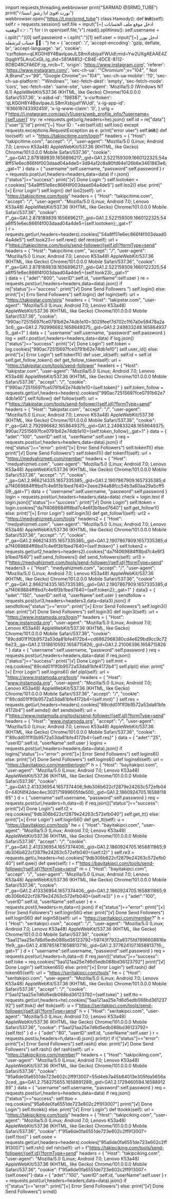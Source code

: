 import requests,threading,webbrowser
print("SARMAD @SRMD_TUBE")
print("🔥نورت اقوئ ادا رشق انستا")
webbrowser.open("https://t.me/srmd_tube")
class Hamody():
	def __init__(self):
		self.r = requests.session()
		self.file = input("[~] ادخل موقع ملف الحسابات الوهمية 👉 : ")
		for i in open(self.file,"r").read().splitlines():
			self.username = i.split(":")[0]
			self.password = i.split(":")[1]
			self.user = input("[~] ادخل يوزر حساب لترشقله 😶‍🌫️ : ")
			he = {
		'accept': '*/*',
		'accept-encoding': 'gzip, deflate, br',
		'accept-language': 'ar',
		'cookie': 'csrftoken=qLKG0H8Y4BavlpaeJLS8mXsbjyaYWUdI;mid=Yw2UXgAEAAE4Z0qqjhY5LAruCxGL;ig_did=581A8852-CB4E-4DCE-8112-8DBD48CFA6DF;ig_nrcb=1',
		'origin': 'https://www.instagram.com',
		'referer': 'https://www.instagram.com/',
		'sec-ch-ua': '"Chromium";v="104", " Not A;Brand";v="99", "Google Chrome";v="104"',
		'sec-ch-ua-mobile': '?0',
		'sec-ch-ua-platform': '"Windows"',
		'sec-fetch-dest': 'empty',
		'sec-fetch-mode': 'cors',
		'sec-fetch-site': 'same-site',
		'user-agent': 'Mozilla/5.0 (Windows NT 6.1) AppleWebKit/537.36 (KHTML, like Gecko) Chrome/104.0.0.0 Safari/537.36',
		'x-asbd-id': '198387',
		'x-csrftoken': 'qLKG0H8Y4BavlpaeJLS8mXsbjyaYWUdI',
		'x-ig-app-id': '936619743392459',
		'x-ig-www-claim': '0',
		}
			urlg = f'https://i.instagram.com/api/v1/users/web_profile_info/?username={self.user}'
			try:
				re =requests.get(urlg,headers=he).json()
				self.id = re["data"]["user"]["id"]
				print("[~] Your ID : "+str(self.id))
				self.loo()
			except requests.exceptions.RequestException as e:
				print("error user")
				self.__init__()
	def loo(self):
		url = "https://takipcitime.com/login?"
		headers = {
    "Host": "takipcitime.com",
    "accept": "*/*",
    "user-agent": "Mozilla/5.0 (Linux; Android 7.0; Lenovo K53a48) AppleWebKit/537.36 (KHTML, like Gecko) Chrome/101.0.0.0 Mobile Safari/537.36",
    "cookie": "_ga=GA1.2.878189839.1656896217;_gid=GA1.2.522159309.1660122325;54a8ff51e6ec866f4f003daad04a4de5=3d94a12c8a90fd64e126b6e3461863e6;_gat=1"
		}
		data = {
"username":self.username,
"password":self.password
		}
		r = requests.post(url,headers=headers,data=data)
		if r.json()["status"]=="success":
			print("[√] Done Login ")
			self.lootoken = r.cookies["54a8ff51e6ec866f4f003daad04a4de5"]
			self.loo2()
		else:
			print("[×] Error Login")
			self.login()
	def loo2(self):
		url = "https://takipcitime.com/tools"
		headers = {
    "Host": "takipcitime.com",
    "accept": "*/*",
    "user-agent": "Mozilla/5.0 (Linux; Android 7.0; Lenovo K53a48) AppleWebKit/537.36 (KHTML, like Gecko) Chrome/101.0.0.0 Mobile Safari/537.36",
    "cookie": f"_ga=GA1.2.878189839.1656896217;_gid=GA1.2.522159309.1660122325;54a8ff51e6ec866f4f003daad04a4de5={self.lootoken};_gat=1"		
		}
		r = requests.get(url,headers=headers).cookies["54a8ff51e6ec866f4f003daad04a4de5"]
		self.took23=r
		self.rere()
	def rere(self):
		url = f"https://takipcitime.com/tools/send-follower/{self.id}?formType=send"
		headers = {
    "Host": "takipcitime.com",
    "accept": "*/*",
    "user-agent": "Mozilla/5.0 (Linux; Android 7.0; Lenovo K53a48) AppleWebKit/537.36 (KHTML, like Gecko) Chrome/101.0.0.0 Mobile Safari/537.36",
    "cookie": f"_ga=GA1.2.878189839.1656896217;_gid=GA1.2.522159309.1660122325;54a8ff51e6ec866f4f003daad04a4de5={self.took23};_gat=1"		
		}
		data = {
"adet":"600",
"userID":self.id,
"userName":self.user
		}
		re = requests.post(url,headers=headers,data=data).json()
		if re["status"]=="success":
			print("[√] Done Send Followers ")
			self.login()
		else:
			print("[×] Erro Send Followers")
			self.login()
	def login(self):
		url = "https://takipstar.com/giris"
		headers = {
    "Host": "takipstar.com",
    "user-agent": "Mozilla/5.0 (Linux; Android 7.0; Lenovo K53a48) AppleWebKit/537.36 (KHTML, like Gecko) Chrome/101.0.0.0 Mobile Safari/537.36",
    "cookie": "990ac72515697fce0791b62e74db1e10=3029feef7d702c1f67a0e59478a2a3c6;_ga=GA1.2.792996682.1658649375;_gid=GA1.2.249833248.1658649375;_gat=1"
		}
		data = {
"username":self.username,
"password":self.password
}
		log = self.r.post(url,headers=headers,data=data)
		if log.json()["status"]=="success":
			print("[√] Done Login")
			self.token = log.cookies["990ac72515697fce0791b62e74db1e10"]
			self.user_id()
		else:
			print("[×] Error Login")
			self.token11()
	def user_id(self):
		self.id = self.id
		self.get_follow_token()
	def get_follow_token(self):
		url = "https://takipstar.com/tools/send-follower"
		headers = {
    "Host": "takipstar.com",
    "user-agent": "Mozilla/5.0 (Linux; Android 7.0; Lenovo K53a48) AppleWebKit/537.36 (KHTML, like Gecko) Chrome/101.0.0.0 Mobile Safari/537.36",
    "accept": "*/*",
    "cookie": f"990ac72515697fce0791b62e74db1e10={self.token}"
		}
		self.token_follow = requests.get(url,headers=headers).cookies["990ac72515697fce0791b62e74db1e10"]
		self.follow()
	def follow(self):
		url = f"https://takipstar.com/tools/send-follower/{self.id}?formType=send"
		headers = {
    "Host": "takipstar.com",
    "accept": "*/*",
    "user-agent": "Mozilla/5.0 (Linux; Android 7.0; Lenovo K53a48) AppleWebKit/537.36 (KHTML, like Gecko) Chrome/101.0.0.0 Mobile Safari/537.36",
    "cookie": f"_ga=GA1.2.792996682.1658649375;_gid=GA1.2.249833248.1658649375;990ac72515697fce0791b62e74db1e10={self.token_follow};_gat=1"
		}
		data = {
"adet":"100",
"userID":self.id,
"userName":self.user
		}
		req = requests.post(url,headers=headers,data=data).json()
		if req["status"]=="error":
			print("[×] Error Send Followers")
			self.token11()
		else:
			print("[√] Done Send Followers")
			self.token11()
	def token11(self):
		url = "https://medyahizmeti.com/member"
		headers = {
	    "Host": "medyahizmeti.com",
	    "user-agent": "Mozilla/5.0 (Linux; Android 7.0; Lenovo K53a48) AppleWebKit/537.36 (KHTML, like Gecko) Chrome/101.0.0.0 Mobile Safari/537.36",
	    "accept": "*/*",
	    "cookie": "_ga=GA1.2.966214335.1657335385;_gid=GA1.2.1907867909.1657335385;da7f4069884ff8bd7c4e6f3b1bed7640=2eee294a88fcc54b3a60aa29a5cff509;_gat=1"}
		data = {
	"username":self.username,
	"password":self.password
	}
		login = requests.post(url,headers=headers,data=data)
		check = login.text
		if login.json()["status"]=="success":
			print("[√] Done Login")
			self.ttoken = login.cookies["da7f4069884ff8bd7c4e6f3b1bed7640"]
			self.get_follow1()
		else:
			print("[×] Error Login")
			self.login3()
	def get_follow1(self):
		url2 = "https://medyahizmeti.com/tools"
		headers2 = {
		    "Host": "medyahizmeti.com",
		    "user-agent": "Mozilla/5.0 (Linux; Android 7.0; Lenovo K53a48) AppleWebKit/537.36 (KHTML, like Gecko) Chrome/101.0.0.0 Mobile Safari/537.36",
		    "accept": "*/*",
		    "cookie": f"_ga=GA1.2.966214335.1657335385;_gid=GA1.2.1907867909.1657335385;da7f4069884ff8bd7c4e6f3b1bed7640={self.ttoken}"
		}
		self.token2 = requests.get(url2,headers=headers2).cookies["da7f4069884ff8bd7c4e6f3b1bed7640"]
		self.send_followers()
	def send_followers(self):
		url3 = f"https://medyahizmeti.com/tools/send-follower/{self.id}?formType=send"
		headers3 = {
		    "Host": "medyahizmeti.com",
		    "accept": "*/*",
		    "user-agent": "Mozilla/5.0 (Linux; Android 7.0; Lenovo K53a48) AppleWebKit/537.36 (KHTML, like Gecko) Chrome/101.0.0.0 Mobile Safari/537.36",
		    "cookie": f"_ga=GA1.2.966214335.1657335385;_gid=GA1.2.1907867909.1657335385;da7f4069884ff8bd7c4e6f3b1bed7640={self.token2};_gat=1"
		}
		data3 = {
		"adet":"150",
		"userID":self.id,
		"userName":self.user
		}
		sendfollow = requests.post(url3,headers=headers3,data=data3).json()
		if sendfollow["status"]=="error":
			print("[×] Error Send Followers")
			self.login3()
		else:
			print("[√] Done Send Followers")
			self.login3()
	def login3(self):
		url = "https://www.instamoda.org/login?"
		headers = {
    "Host": "www.instamoda.org",
    "user-agent": "Mozilla/5.0 (Linux; Android 7.0; Lenovo K53a48) AppleWebKit/537.36 (KHTML, like Gecko) Chrome/101.0.0.0 Mobile Safari/537.36",
    "cookie": "89cdd01f1f0b9572a53da81bfe4172b4=cd6862968380cd4e629bd9cc9c726e23;_ga=GA1.2.1318610592.1658715826;_gid=GA1.2.21006396.1658715826"
		}
		data = {
"username":self.username,
"password":self.password
		}
		req = requests.post(url,headers=headers,data=data)
		if req.json()["status"]=="success":
			print("[√] Done Login")
			self.mnt = req.cookies["89cdd01f1f0b9572a53da81bfe4172b4"]
			self.plpl()
		else:
			print("[×] Error Login")
			self.logins6()
	def plpl(self):
		url = "https://www.instamoda.org/tools"
		headers = {
    "Host": "www.instamoda.org",
    "user-agent": "Mozilla/5.0 (Linux; Android 7.0; Lenovo K53a48) AppleWebKit/537.36 (KHTML, like Gecko) Chrome/101.0.0.0 Mobile Safari/537.36",
    "accept": "*/*",
    "cookie": f"89cdd01f1f0b9572a53da81bfe4172b4={self.mnt}"
		}
		self.res = requests.get(url,headers=headers).cookies["89cdd01f1f0b9572a53da81bfe4172b4"]
		self.sends()
	def sends(self):
		url = f"https://www.instamoda.org/tools/send-follower/{self.id}?formType=send"
		headers = {
    "Host": "www.instamoda.org",
    "accept": "*/*",
    "user-agent": "Mozilla/5.0 (Linux; Android 7.0; Lenovo K53a48) AppleWebKit/537.36 (KHTML, like Gecko) Chrome/101.0.0.0 Mobile Safari/537.36",
    "cookie": f"89cdd01f1f0b9572a53da81bfe4172b4={self.res}"
		}
		data = {
"adet":"25",
"userID":self.id,
"userName":self.user
		}
		logins = requests.post(url,headers=headers,data=data).json()
		if logins["status"]=="error":
			print("[×] Error Send Followers")
			self.logins6()
		else:
			print("[√] Done Send Followers")
			self.logins6()
	def logins6(self):
		url = "https://bayitakipci.com/memberlogin?"
		h = {
		    "Host": "bayitakipci.com",
		    "user-agent": "Mozilla/5.0 (Linux; Android 7.0; Lenovo K53a48) AppleWebKit/537.36 (KHTML, like Gecko) Chrome/101.0.0.0 Mobile Safari/537.36",
		    "cookie": "_ga=GA1.2.413336954.1657374406;9db306b622cf2879e24263c572efb040=440f4f42dec4ec302171999605fde500;_gid=GA1.2.1860924705.1658811865"
		}
		d = {
		"username":self.username,
		"password":self.password
		}
		req = requests.post(url,headers=h,data=d)
		if req.json()["status"]=="success":
			print("[√] Done Login")
			self.t2 = req.cookies["9db306b622cf2879e24263c572efb040"]
			self.get_tt()
		else:
			print("[×] Error Login")
			self.login56()
	def get_tt(self):
		u = "https://bayitakipci.com/tools"
		he = {
    "Host": "bayitakipci.com",
    "user-agent": "Mozilla/5.0 (Linux; Android 7.0; Lenovo K53a48) AppleWebKit/537.36 (KHTML, like Gecko) Chrome/101.0.0.0 Mobile Safari/537.36",
    "accept": "*/*",
    "cookie": f"_ga=GA1.2.413336954.1657374406;_gid=GA1.2.1860924705.1658811865;9db306b622cf2879e24263c572efb040={self.t2}"
}
		self.re3 = requests.get(u,headers=he).cookies["9db306b622cf2879e24263c572efb040"]
		self.qwe()
	def qwe(self):
		l = f"https://bayitakipci.com/tools/send-follower/{self.id}?formType=send"
		m = {
    "Host": "bayitakipci.com",
    "accept": "*/*",
    "user-agent": "Mozilla/5.0 (Linux; Android 7.0; Lenovo K53a48) AppleWebKit/537.36 (KHTML, like Gecko) Chrome/101.0.0.0 Mobile Safari/537.36",
    "cookie": f"_ga=GA1.2.413336954.1657374406;_gid=GA1.2.1860924705.1658811865;9db306b622cf2879e24263c572efb040={self.re3}"
}
		n = {
"adet":"100",
"userID":self.id,
"userName":self.user
}
		e = requests.post(l,headers=m,data=n).json()
		if e["status"]=="error":
			print("[×] Error Send Followers")
			self.login56()
		else:
			print("[√] Done Send Followers")
			self.login56()
	def login56(self):
		url = "https://seritakipci.com/member?"
		h = {
    "Host": "seritakipci.com",
    "accept": "*/*",
    "user-agent": "Mozilla/5.0 (Linux; Android 7.0; Lenovo K53a48) AppleWebKit/537.36 (KHTML, like Gecko) Chrome/101.0.0.0 Mobile Safari/537.36",
    "cookie": "5aa121aa25e7d6d5edb088bd36123792=59743f7932a9375fd7896608816e1fe9;_ga=GA1.2.418785187.1658813716;_gid=GA1.2.377624107.1658813716;_gat=1"
}
		d = {
"username":self.username,
"password":self.password
}
		req = requests.post(url,headers=h,data=d)
		if req.json()["status"]=="success":
			self.toke = req.cookies["5aa121aa25e7d6d5edb088bd36123792"]
			print("[√] Done Login")
			self.token65()
		else:
			print("[×] Error Login")
			self.rash()
	def token65(self):
		url = "https://seritakipci.com/tools"
		he = {
    "Host": "seritakipci.com",
    "user-agent": "Mozilla/5.0 (Linux; Android 7.0; Lenovo K53a48) AppleWebKit/537.36 (KHTML, like Gecko) Chrome/101.0.0.0 Mobile Safari/537.36",
    "accept": "*/*",
    "cookie": f"5aa121aa25e7d6d5edb088bd36123792={self.toke}"
	}
		self.tto = requests.get(url,headers=he).cookies["5aa121aa25e7d6d5edb088bd36123792"]
		self.ttok()
	def ttok(self):
		u = f"https://seritakipci.com/tools/send-follower/{self.id}?formType=send"
		h = {
    "Host": "seritakipci.com",
    "user-agent": "Mozilla/5.0 (Linux; Android 7.0; Lenovo K53a48) AppleWebKit/537.36 (KHTML, like Gecko) Chrome/101.0.0.0 Mobile Safari/537.36",
    "cookie": f"5aa121aa25e7d6d5edb088bd36123792={self.tto}"
	}
		d = {
"adet":"80",
"userID":self.id,
"userName":self.user
	}
		r = requests.post(u,headers=h,data=d).json()
		print(r)
		if r["status"]=="error":
			print("[×] Error Send Followers")
			self.rash()
		else:
			print("[√] Done Send Followers")
			self.rash()
	def rash(self):
		url = "https://takipciking.com/member?"
		headers = {
    "Host": "takipciking.com",
    "user-agent": "Mozilla/5.0 (Linux; Android 7.0; Lenovo K53a48) AppleWebKit/537.36 (KHTML, like Gecko) Chrome/101.0.0.0 Mobile Safari/537.36",
    "cookie": "95a6de0fa6551de723e602c2ff913007=55d4eb7a45b84013e305fda5656a2ced;_ga=GA1.2.758275655.1658891289;_gid=GA1.2.1729460594.1658891289"
		}
		data = {
"username":self.username,
"password":self.password
		}
		req = requests.post(url,headers=headers,data=data)
		if req.json()["status"]=="success":
			self.ttoo = req.cookies["95a6de0fa6551de723e602c2ff913007"]
			print("[√] Done Login")
			self.ttookk()
		else:
			print("[√] Error Login")
	def ttookk(self):
		url = "https://takipciking.com/tools"
		headers = {
    "Host": "takipciking.com",
    "user-agent": "Mozilla/5.0 (Linux; Android 7.0; Lenovo K53a48) AppleWebKit/537.36 (KHTML, like Gecko) Chrome/101.0.0.0 Mobile Safari/537.36",
    "cookie": f"95a6de0fa6551de723e602c2ff913007={self.ttoo}"
		}
		self.ooee = requests.get(url,headers=headers).cookies["95a6de0fa6551de723e602c2ff913007"]
		self.rsh()
	def rsh(self):
		url = f"https://takipciking.com/tools/send-follower/{self.id}?formType=send"
		headers = {
    "Host": "takipciking.com",
    "user-agent": "Mozilla/5.0 (Linux; Android 7.0; Lenovo K53a48) AppleWebKit/537.36 (KHTML, like Gecko) Chrome/101.0.0.0 Mobile Safari/537.36",
    "cookie": f"95a6de0fa6551de723e602c2ff913007={self.ooee}"}
		data = {
"adet":"100",
"userID":self.id,
"userName":self.user
		}
		r = requests.post(url,headers=headers,data=data).json()
		if r["status"]=="error":
			print("[×] Error Send Followers")
		else:
			print("[√] Done Send Followers")
srmd()
